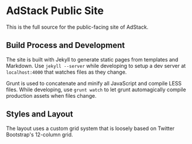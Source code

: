 # AdStack Public Site

This is the full source for the public-facing site of AdStack. 

## Build Process and Development

The site is built with Jekyll to generate static pages from templates and Markdown. Use `jekyll --server` while developing to setup a dev server at `localhost:4000` that watches files as they change. 

Grunt is used to concatenate and minify all JavaScript and compile LESS files. While developing, use `grunt watch` to let grunt automagically compile production assets when files change. 

## Styles and Layout

The layout uses a custom grid system that is loosely based on Twitter Bootstrap's 12-column grid. 